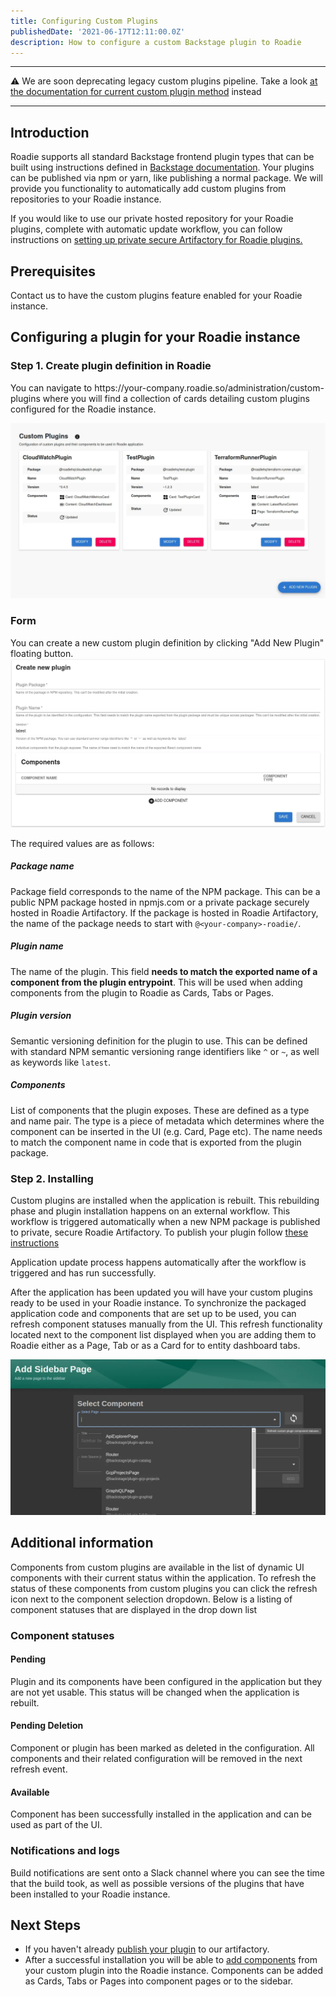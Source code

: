 ```yaml
---
title: Configuring Custom Plugins
publishedDate: '2021-06-17T12:11:00.0Z'
description: How to configure a custom Backstage plugin to Roadie
---
```


---

⚠️ We are soon deprecating legacy custom plugins pipeline. Take a look [at the documentation for current custom plugin method](/docs/custom-plugins/overview/) instead

---

## Introduction

Roadie supports all standard Backstage frontend plugin types that can be built using instructions defined in [Backstage documentation][backstage-plugin-documentation]. Your plugins can be published via npm or yarn, like publishing a normal package. We will provide you functionality to automatically add custom plugins from repositories to your Roadie instance.

If you would like to use our private hosted repository for your Roadie plugins, complete with automatic update workflow, you can follow instructions on [setting up private secure Artifactory for Roadie plugins.](/docs/custom-plugins/legacy/artifactory/)

## Prerequisites

Contact us to have the custom plugins feature enabled for your Roadie instance.

## Configuring a plugin for your Roadie instance

### Step 1. Create plugin definition in Roadie

You can navigate to h<gatsbyhack>tt</gatsbyhack>ps://your-company.roadie.so/administration/custom-plugins where you will find a collection of cards detailing custom plugins configured for the Roadie instance.

![custom_plugins_page](custom_plugins_page.webp)

### Form

You can create a new custom plugin definition by clicking "Add New Plugin" floating button. 
![custom_plugin_form](custom_plugin_form.webp)

The required values are as follows:

##### **Package name**
Package field corresponds to the name of the NPM package. This can be a public NPM package hosted in npmjs.com or a private package securely hosted in Roadie Artifactory. If the package is hosted in Roadie Artifactory, the name of the package needs to start with `@<your-company>-roadie/`.


##### **Plugin name**
The name of the plugin. This field **needs to match the exported name of a component from the plugin entrypoint**. This will be used when adding components from the plugin to Roadie as Cards, Tabs or Pages.


##### **Plugin version**
Semantic versioning definition for the plugin to use. This can be defined with standard NPM semantic versioning range identifiers like `^` or `~`, as well as keywords like `latest`.


##### **Components**
List of components that the plugin exposes. These are defined as a type and name pair. The type is a piece of metadata which determines where the component can be inserted in the UI (e.g. Card, Page etc). The name needs to match the component name in code that is exported from the plugin package.


### Step 2. Installing

Custom plugins are installed when the application is rebuilt. This rebuilding phase and plugin installation happens on an external workflow. This workflow is triggered automatically when a new NPM package is published to private, secure Roadie Artifactory. To publish your plugin follow [these instructions](/docs/custom-plugins/legacy/artifactory/)

Application update process happens automatically after the workflow is triggered and has run successfully.

After the application has been updated you will have your custom plugins ready to be used in your Roadie instance. To synchronize the packaged application code and components that are set up to be used, you can refresh component statuses manually from the UI. This refresh functionality located next to the component list displayed when you are adding them to Roadie either as a Page, Tab or as a Card for to entity dashboard tabs.

![custom_plugin_component_refresh](custom_plugin_component_refresh.webp)

## Additional information


Components from custom plugins are available in the list of dynamic
UI components with their current status within the application. To
refresh the status of these components from custom plugins you can
click the refresh icon next to the component selection dropdown. Below is a listing of component statuses that are displayed in the drop down list



### Component statuses

#### Pending

Plugin and its components have been configured in the application
but they are not yet usable. This status will be changed when the
application is rebuilt.


#### Pending Deletion

Component or plugin has been marked as deleted in the configuration.
All components and their related configuration will be removed in
the next refresh event.

#### Available

Component has been successfully installed in the application and can
be used as part of the UI.


### Notifications and logs

Build notifications are sent onto a Slack channel where you can see the time that the build took, as well as possible versions of the plugins that have been installed to your Roadie instance.

## Next Steps

* If you haven't already [publish your plugin](/docs/custom-plugins/legacy/artifactory/) to our artifactory.
* After a successful installation you will be able to [add components](/docs/details/updating-the-ui) from your custom plugin into the Roadie instance. Components can be added as Cards, Tabs or Pages into component pages or to the sidebar.

[backstage-plugin-documentation]: https://backstage.io/docs/plugins/create-a-plugin
